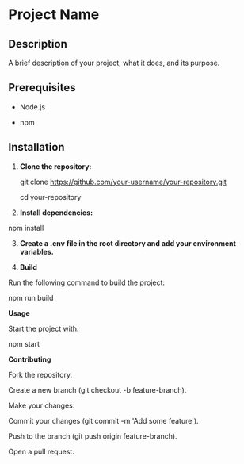 # Project Name

## Description

A brief description of your project, what it does, and its purpose.

## Prerequisites

- Node.js

- npm

## Installation

1. **Clone the repository:**

   git clone https://github.com/your-username/your-repository.git

   cd your-repository

3. **Install dependencies:**

npm install

3. **Create a .env file in the root directory and add your environment variables.**

4. **Build**

Run the following command to build the project:

npm run build

**Usage**

Start the project with:

npm start

**Contributing**

Fork the repository.

Create a new branch (git checkout -b feature-branch).

Make your changes.

Commit your changes (git commit -m 'Add some feature').

Push to the branch (git push origin feature-branch).

Open a pull request.
